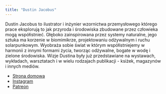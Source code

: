 ```yaml
---
title: "Dustin Jacobus"
---
```


Dustin Jacobus to ilustrator i inżynier wzornictwa przemysłowego którego prace eksplorują to jak przyroda i środowiska zbudowane przez człowieka mogą współistnieć. Głęboko zainspirowana przez systemy naturalne, jego sztuka ma korzenie w biomimikrze, projektowaniu odżywalnym i ruchu solarpunkowym. Wyobraża sobie świat w którym współistniejemy w harmonii z innymi formami życia, tworząc odżywalne, bogate w wodę i zielone środowiska. Wizje Dustina były już przedstawiane na wystawach, wykładach, warsztatach i w wielu rodzajach publikacji - ksiżek, magazynów i innych mediów.

- [Strona domowa](https://dustinjacobus.com/)
- [Instagram](https://www.instagram.com/solarpunkart/)
- [Patreon](http://patreon.com/dustinjacobus)
